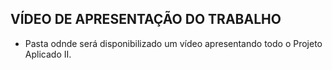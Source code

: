 ## VÍDEO DE APRESENTAÇÃO DO TRABALHO

- Pasta odnde será disponibilizado um vídeo apresentando todo o Projeto Aplicado II.
